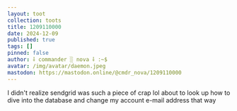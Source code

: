 ```yaml
---
layout: toot
collection: toots
title: 1209110000
date: 2024-12-09
published: true
tags: []
pinned: false
author: ⸸ commander ░ nova ⸸ :~$
avatar: /img/avatar/daemon.jpeg
mastodon: https://mastodon.online/@cmdr_nova/1209110000
---
```


I didn't realize sendgrid was such a piece of crap lol about to look up how to dive into the database and change my account e-mail address that way
